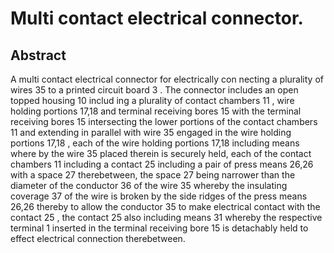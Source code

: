 # Multi contact electrical connector.

## Abstract
A multi contact electrical connector for electrically con necting a plurality of wires 35 to a printed circuit board 3 . The connector includes an open topped housing 10 includ ing a plurality of contact chambers 11 , wire holding portions 17,18 and terminal receiving bores 15 with the terminal receiving bores 15 intersecting the lower portions of the contact chambers 11 and extending in parallel with wire 35 engaged in the wire holding portions 17,18 , each of the wire holding portions 17,18 including means where by the wire 35 placed therein is securely held, each of the contact chambers 11 including a contact 25 including a pair of press means 26,26 with a space 27 therebetween, the space 27 being narrower than the diameter of the conductor 36 of the wire 35 whereby the insulating coverage 37 of the wire is broken by the side ridges of the press means 26,26 thereby to allow the conductor 35 to make electrical contact with the contact 25 , the contact 25 also including means 31 whereby the respective terminal 1 inserted in the terminal receiving bore 15 is detachably held to effect electrical connection therebetween.
